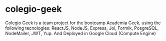# colegio-geek

Colegio Geek is a team project for the bootcamp Academia Geek, using the following tecnologies: ReactJS, NodeJS, Express, Joi, Formik, PosgreSQL, NodeMailer, JWT, Yup. 
And Deployed in Google Cloud (Compute Engine)
